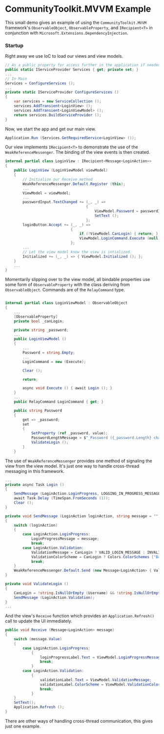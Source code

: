 # CommunityToolkit.MVVM Example

This small demo gives an example of using the `CommunityToolkit.MVVM` framework's `ObservableObject`, `ObservableProperty`, and `IRecipient<T>` in conjunction with `Microsoft.Extensions.DependencyInjection`. 

### Startup

Right away we use IoC to load our views and view models.

``` csharp
// As a public property for access further in the application if needed. 
public static IServiceProvider Services { get; private set; }
...
// In Main
Services = ConfigureServices ();
...
private static IServiceProvider ConfigureServices ()
{
    var services = new ServiceCollection ();
    services.AddTransient<LoginView> ();
    services.AddTransient<LoginViewModel> ();
    return services.BuildServiceProvider ();
}
```

Now, we start the app and get our main view.

``` csharp
Application.Run (Services.GetRequiredService<LoginView> ());
```

Our view implements `IRecipient<T>` to demonstrate the use of the `WeakReferenceMessenger`. The binding of the view events is then created.

``` csharp
internal partial class LoginView : IRecipient<Message<LoginAction>>
{
    public LoginView (LoginViewModel viewModel)
    {
        // Initialize our Receive method
        WeakReferenceMessenger.Default.Register (this);
        ...
        ViewModel = viewModel;
        ...
        passwordInput.TextChanged += (_, _) =>
                                     {
                                         ViewModel.Password = passwordInput.Text;
                                         SetText ();
                                     };
        loginButton.Accept += (_, _) =>
                              {
                                  if (!ViewModel.CanLogin) { return; }
                                  ViewModel.LoginCommand.Execute (null);
                              };
        ...
        // Let the view model know the view is intialized.
        Initialized += (_, _) => { ViewModel.Initialized (); };
    }
    ...
}
```

Momentarily slipping over to the view model, all bindable properties use some form of `ObservableProperty` with the class deriving from `ObservableObject`. Commands are of the `RelayCommand` type.

``` csharp

internal partial class LoginViewModel : ObservableObject
{
    ...
    [ObservableProperty]
    private bool _canLogin;

    private string _password;
    ...
    public LoginViewModel ()
    {
        ...
        Password = string.Empty;
        ...   
        LoginCommand = new (Execute);

        Clear ();

        return;

        async void Execute () { await Login (); }
    }
    ...
    public RelayCommand LoginCommand { get; }

    public string Password
    {
        get => _password;
        set
        {
            SetProperty (ref _password, value);
            PasswordLengthMessage = $"_Password ({_password.Length} characters):";
            ValidateLogin ();
        }
    }
```

The use of `WeakReferenceMessenger` provides one method of signaling the view from the view model. It's just one way to handle cross-thread messaging in this framework.

``` csharp
...
private async Task Login ()
{
    SendMessage (LoginAction.LoginProgress, LOGGING_IN_PROGRESS_MESSAGE);
    await Task.Delay (TimeSpan.FromSeconds (1));
    Clear ();
}

private void SendMessage (LoginAction loginAction, string message = "")
{
    switch (loginAction)
    {
        case LoginAction.LoginProgress:
            LoginProgressMessage = message;
            break;
        case LoginAction.Validation:
            ValidationMessage = CanLogin ? VALID_LOGIN_MESSAGE : INVALID_LOGIN_MESSAGE;
            ValidationColorScheme = CanLogin ? Colors.ColorSchemes ["Base"] : Colors.ColorSchemes ["Error"];
            break;
    }
    WeakReferenceMessenger.Default.Send (new Message<LoginAction> { Value = loginAction });
}

private void ValidateLogin ()
{
    CanLogin = !string.IsNullOrEmpty (Username) && !string.IsNullOrEmpty (Password);
    SendMessage (LoginAction.Validation);
}
...
```

And the view's `Receive` function which provides an `Application.Refresh()` call to update the UI immediately.

``` csharp
public void Receive (Message<LoginAction> message)
{
    switch (message.Value)
    {
        case LoginAction.LoginProgress:
            {
                loginProgressLabel.Text = ViewModel.LoginProgressMessage;
                break;
            }
        case LoginAction.Validation:
            {
                validationLabel.Text = ViewModel.ValidationMessage;
                validationLabel.ColorScheme = ViewModel.ValidationColorScheme;
                break;
            }
    }
    SetText();
    Application.Refresh ();
}
```

There are other ways of handling cross-thread communication, this gives just one example. 
